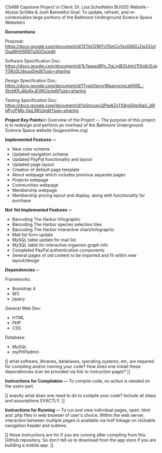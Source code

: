 CS496 Capstone Project \n
Client: Dr. Lisa Scheifele\n
BUGSS Website - Alyssa Schilke & Josh Bennett\n
Goal: To update, refresh, and re-contextualize large portions of the Baltimore Underground Science Space Website\n

**Documentions**

Proposal: https://docs.google.com/document/d/12TbOZMTU15mCxTezGNSLiZwZjOzIOsaWnHSR97uG0Os/edit

Software Specification Doc: https://docs.google.com/document/d/1k7awqzBPn_TgLirdE0IJmUTtXoErDJqY5Rz0Lldsuu0/edit?usp=sharing

Design Specification Doc: https://docs.google.com/document/d/1TyseOpcyrWaspyxnvLeIHX8_-XtckKfLsNu6xJEAKUs/edit?usp=sharing

Testing Specification Doc: https://docs.google.com/document/d/1sGmcwcQPlwAZxTIQhg5IIgr6aG_ARqPyzFMb-GpL9KU/edit?usp=sharing


**Project Key Points**\n
Overview of the Project -- The purpose of this project is to redesign and perform an overhaul of the Baltimore Underground Science Space website (bugssonline.org)

**Implemented Features --**
- New color scheme
- Updated navigation schema
- Updated PayPal functionality and layout
- Updated page layout
- Creation of default page template
- About webpage which includes previous separate pages
- Projects webpage
- Communities webpage
- Membership webpage
- Membership pricing layout and display, along with functionality for purchase


**Not Yet Implemented Features --**
- Barcoding The Harbor Infographic
- Barcoding The Harbor species selection tiles
- Barcoding The Harbor interactive chart/Infographic
- Mail list form update
- MySQL table update for mail list
- MySQL table for interactive organism graph info
- Completed PayPal authentication components
- Several pages of old content to be imported and fit within new layout/design

**Dependencies --**

Frameworks:
- Bootstrap 4
- W3
- jquery

General Web Dev:
- HTML
- PHP
- CSS

Database:
- MySQL
- myPHPadmin  

[[ what software, libraries, databases, operating systems, etc, are required for compiling and/or running your code? How does one install these dependencies (can be provided via link to instruction page)? ]]


**Instructions for Compilation --**
To compile code, no action is needed on the users part.

[[ exactly what does one need to do to compile your code? Include all steps and assumptions EXACTLY. ]]


**Instructions for Running --**
To run and view individual pages, open .html and .php files in web browser of user's choice. Within the web server, interaction between multiple pages is available via href linkage on clickable navigation header and subtree.

[[ these instructions are for if you are running after compiling from this GitHub repository. So don't tell us to download from the app store if you are building a mobile app. ]]
